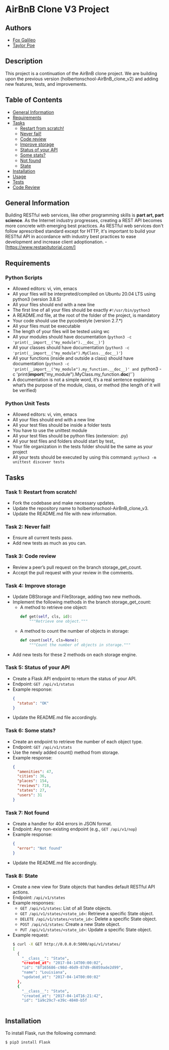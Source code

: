 # AirBnB Clone V3 Project

## Authors
- [Fox Galileo](https://github.com/bansheegalileo)
- [Taylor Poe](https://github.com/TPoe25)

## Description
This project is a continuation of the AirBnB clone project. We are building upon the previous version (holbertonschool-AirBnB_clone_v2) and adding new features, tests, and improvements.

## Table of Contents
- [General Information](#general-information)
- [Requirements](#requirements)
- [Tasks](#tasks)
	- [Restart from scratch!](#task-1-restart-from-scratch)
	- [Never fail!](#task-2-never-fail)
	- [Code review](#task-3-code-review)
	- [Improve storage](#task-4-improve-storage)
	- [Status of your API](#task-5-status-of-your-api)
	- [Some stats?](#task-6-some-stats)
	- [Not found](#task-7-not-found)
	- [State](#task-8-state)
- [Installation](#installation)
- [Usage](#usage)
- [Tests](##tests)
- [Code Review](#code-review)


## General Information
Building RESTful web services, like other programming skills is **part art, part science**. As the Internet industry progresses, creating a REST API becomes more concrete with emerging best practices. As RESTful web services don't follow aprescribed standard except for HTTP, it's important to build your RESTful API in accordance with industry best practices to ease development and increase client adoptionation. - [https://www.restapitutorial.com/]


## Requirements
### Python Scripts
- Allowed editors: vi, vim, emacs
- All your files will be interpreted/compiled on Ubuntu 20.04 LTS using python3 (version 3.8.5)
- All your files should end with a new line
- The first line of all your files should be exactly `#!/usr/bin/python3`
- A README.md file, at the root of the folder of the project, is mandatory
- Your code should use the pycodestyle (version 2.7.*)
- All your files must be executable
- The length of your files will be tested using wc
- All your modules should have documentation (`python3 -c 'print(__import__("my_module").__doc__)'`)
- All your classes should have documentation (`python3 -c 'print(__import__("my_module").MyClass.__doc__)'`)
- All your functions (inside and outside a class) should have documentation (`python3 -c 'print(__import__("my_module").my_function.__doc__)' and `python3 -c 'print(__import__("my_module").MyClass.my_function.__doc__)'`)
- A documentation is not a simple word, it’s a real sentence explaining what’s the purpose of the module, class, or method (the length of it will be verified)

### Python Unit Tests
- Allowed editors: vi, vim, emacs
- All your files should end with a new line
- All your test files should be inside a folder tests
- You have to use the unittest module
- All your test files should be python files (extension: .py)
- All your test files and folders should start by test_
- Your file organization in the tests folder should be the same as your project
- All your tests should be executed by using this command: `python3 -m unittest discover tests`


## Tasks
### Task 1: Restart from scratch!
- Fork the codebase and make necessary updates.
- Update the repository name to holbertonschool-AirBnB_clone_v3.
- Update the README.md file with new information.

### Task 2: Never fail!
- Ensure all current tests pass.
- Add new tests as much as you can.

### Task 3: Code review
- Review a peer’s pull request on the branch storage_get_count.
- Accept the pull request with your review in the comments.

### Task 4: Improve storage
- Update DBStorage and FileStorage, adding two new methods.
- Implement the following methods in the branch storage_get_count:
    - A method to retrieve one object:
        ```python
        def get(self, cls, id):
            """Retrieve one object."""
        ```
    - A method to count the number of objects in storage:
        ```python
        def count(self, cls=None):
            """Count the number of objects in storage."""
        ```
- Add new tests for these 2 methods on each storage engine.

### Task 5: Status of your API
- Create a Flask API endpoint to return the status of your API.
- Endpoint: `GET /api/v1/status`
- Example response:
    ```json
    {
      "status": "OK"
    }
    ```
- Update the README.md file accordingly.

### Task 6: Some stats?
- Create an endpoint to retrieve the number of each object type.
- Endpoint: `GET /api/v1/stats`
- Use the newly added count() method from storage.
- Example response:
    ```json
    {
      "amenities": 47, 
      "cities": 36, 
      "places": 154, 
      "reviews": 718, 
      "states": 27, 
      "users": 31
    }
    ```

### Task 7: Not found
- Create a handler for 404 errors in JSON format.
- Endpoint: Any non-existing endpoint (e.g., `GET /api/v1/nop`)
- Example response:
    ```json
    {
      "error": "Not found"
    }
    ```
- Update the README.md file accordingly.

### Task 8: State
- Create a new view for State objects that handles default RESTful API actions.
- Endpoint: `/api/v1/states`
- Example responses:
    - `GET /api/v1/states`: List of all State objects.
    - `GET /api/v1/states/<state_id>`: Retrieve a specific State object.
    - `DELETE /api/v1/states/<state_id>`: Delete a specific State object.
    - `POST /api/v1/states`: Create a new State object.
    - `PUT /api/v1/states/<state_id>`: Update a specific State object.
- Example request:
    ```bash
    $ curl -X GET http://0.0.0.0:5000/api/v1/states/
    [
      {
        "__class__": "State", 
        "created_at": "2017-04-14T00:00:02", 
        "id": "8f165686-c98d-46d9-87d9-d6059ade2d99", 
        "name": "Louisiana", 
        "updated_at": "2017-04-14T00:00:02"
      }, 
      {
        "__class__": "State", 
        "created_at": "2017-04-14T16:21:42", 
        "id": "1a9c29c7-e39c-4840-b5f
        
## Installation
To install Flask, run the following command:
```bash
$ pip3 install Flask
